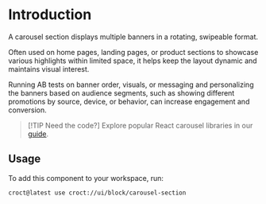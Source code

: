 # Introduction

A carousel section displays multiple banners in a rotating, swipeable format.

Often used on home pages, landing pages, or product sections to showcase various highlights within limited space,
it helps keep the layout dynamic and maintains visual interest.

Running AB tests on banner order, visuals, or messaging and personalizing the banners based on audience segments,
such as showing different promotions by source, device, or behavior, can increase engagement and conversion.

> [!TIP Need the code?]
> Explore popular React carousel libraries in our [guide](https://blog.croct.com/post/best-react-carousel-slider-libraries).

## Usage

To add this component to your workspace, run:

```croct-cmd
croct@latest use croct://ui/block/carousel-section
```
